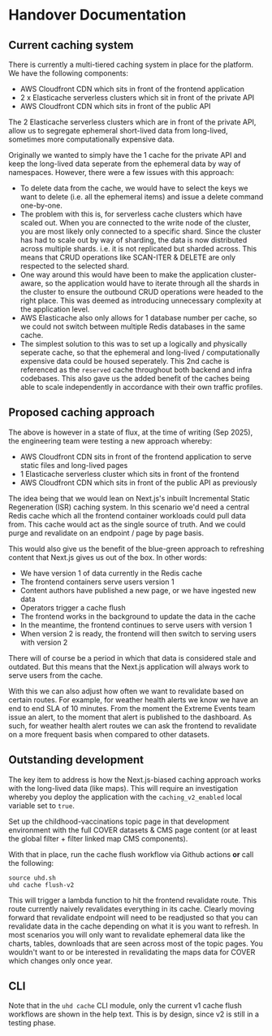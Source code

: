 # Handover Documentation

## Current caching system

There is currently a multi-tiered caching system in place for the platform.
We have the following components:

- AWS Cloudfront CDN which sits in front of the frontend application
- 2 x Elasticache serverless clusters which sit in front of the private API
- AWS Cloudfront CDN which sits in front of the public API

The 2 Elasticache serverless clusters which are in front of the private API, 
allow us to segregate ephemeral short-lived data from long-lived, sometimes more computationally expensive data.

Originally we wanted to simply have the 1 cache for the private API and keep the long-lived data seperate from 
the ephemeral data by way of namespaces. However, there were a few issues with this approach:

- To delete data from the cache, we would have to select the keys we want to delete (i.e. all the ephemeral items)
and issue a delete command one-by-one.
- The problem with this is, for serverless cache clusters which have scaled out. 
When you are connected to the write node of the cluster, you are most likely only connected to a specific shard.
Since the cluster has had to scale out by way of sharding, the data is now distributed across multiple shards.
i.e. it is not replicated but sharded across. 
This means that CRUD operations like SCAN-ITER & DELETE are only respected to the selected shard.
- One way around this would have been to make the application cluster-aware, 
so the application would have to iterate through all the shards in the cluster to ensure the outbound CRUD operations
were headed to the right place. This was deemed as introducing unnecessary complexity at the application level.
- AWS Elasticache also only allows for 1 database number per cache, so we could not switch between multiple
Redis databases in the same cache.
- The simplest solution to this was to set up a logically and physically seperate cache, so that the ephemeral
and long-lived / computationally expensive data could be housed seperately. 
This 2nd cache is referenced as the `reserved` cache throughout both backend and infra codebases. 
This also gave us the added benefit of the caches being able to scale independently 
in accordance with their own traffic profiles.

## Proposed caching approach

The above is however in a state of flux, at the time of writing (Sep 2025), 
the engineering team were testing a new approach whereby:

- AWS Cloudfront CDN sits in front of the frontend application to serve static files and long-lived pages
- 1 Elasticache serverless cluster which sits in front of the frontend
- AWS Cloudfront CDN which sits in front of the public API as previously

The idea being that we would lean on Next.js's inbuilt Incremental Static Regeneration (ISR) caching system.
In this scenario we'd need a central Redis cache which all the frontend container workloads could pull data from.
This cache would act as the single source of truth.
And we could purge and revalidate on an endpoint / page by page basis.

This would also give us the benefit of the blue-green approach to refreshing content 
that Next.js gives us out of the box.
In other words:
- We have version 1 of data currently in the Redis cache
- The frontend containers serve users version 1
- Content authors have published a new page, or we have ingested new data
- Operators trigger a cache flush
- The frontend works in the background to update the data in the cache
- In the meantime, the frontend continues to serve users with version 1
- When version 2 is ready, the frontend will then switch to serving users with version 2

There will of course be a period in which that data is considered stale and outdated.
But this means that the Next.js application will always work to serve users from the cache.

With this we can also adjust how often we want to revalidate based on certain routes.
For example, for weather health alerts we know we have an end to end SLA of 10 minutes.
From the moment the Extreme Events team issue an alert, to the moment that alert is published to the dashboard.
As such, for weather health alert routes we can ask the frontend to revalidate on a more frequent basis 
when compared to other datasets. 

## Outstanding development

The key item to address is how the Next.js-biased caching approach works with the long-lived data (like maps).
This will require an investigation whereby you deploy the application 
with the `caching_v2_enabled` local variable set to `true`.

Set up the childhood-vaccinations topic page in that development environment with the full COVER datasets 
& CMS page content (or at least the global filter + filter linked map CMS components).

With that in place, run the cache flush workflow via Github actions **or** call the following:

```
source uhd.sh
uhd cache flush-v2
```

This will trigger a lambda function to hit the frontend revalidate route. 
This route currently naively revalidates everything in its cache.
Clearly moving forward that revalidate endpoint will need to be readjusted
so that you can revalidate data in the cache depending on what it is you want to refresh.
In most scenarios you will only want to revalidate ephemeral data 
like the charts, tables, downloads that are seen across most of the topic pages.
You wouldn't want to or be interested in revalidating the maps data for COVER which changes only once year.

## CLI 

Note that in the `uhd cache` CLI module, only the current v1 cache flush workflows
are shown in the help text. This is by design, since v2 is still in a testing phase.
